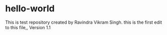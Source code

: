 
# hello-world
This is  test repository created by Ravindra Vikram Singh.
this is the first edit to this file,, Version 1.1
